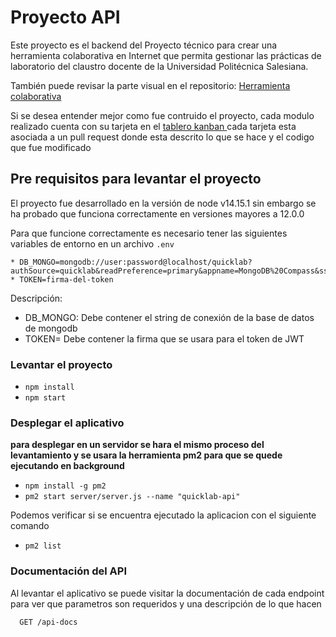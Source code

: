 # Proyecto API
 
Este proyecto es el backend del Proyecto técnico para crear una herramienta colaborativa en Internet que permita gestionar las prácticas de laboratorio del claustro docente de la Universidad Politécnica Salesiana. 
 
También puede revisar la parte visual en el repositorio: [ Herramienta colaborativa ](https://github.com/stalinch98/herramienta-colaborativa)
 
Si se desea entender mejor como fue contruido el proyecto, cada modulo realizado cuenta con su tarjeta en el [ tablero kanban ](https://github.com/jeffqev/herramienta-colaborativa-api/projects/1) cada tarjeta esta asociada a un pull request donde esta descrito lo que se hace y el codigo que fue modificado
## Pre requisitos para levantar el proyecto
 
El proyecto fue desarrollado en la versión de node v14.15.1 sin embargo se ha probado que funciona correctamente en versiones mayores a 12.0.0
 
Para que funcione correctamente es necesario tener las siguientes variables de entorno en un archivo `.env`
 
```
* DB_MONGO=mongodb://user:password@localhost/quicklab?authSource=quicklab&readPreference=primary&appname=MongoDB%20Compass&ssl=false
* TOKEN=firma-del-token
```
 
Descripción: 
* DB_MONGO: Debe contener el string de conexión de la base de datos de mongodb
* TOKEN= Debe contener la firma que se usara para el token de JWT
 
### Levantar el proyecto
 
* `npm install`
* `npm start`
 
### Desplegar el aplicativo
 
**para desplegar en un servidor se hara el mismo proceso del levantamiento y se usara la herramienta pm2 para que se quede ejecutando en background**
 
* `npm install -g pm2`
* `pm2 start server/server.js --name "quicklab-api"`

Podemos verificar si se encuentra ejecutado la aplicacion con el siguiente comando
 
* `pm2 list`
 
### Documentación del API

Al levantar el aplicativo se puede visitar la documentación de cada endpoint para ver que parametros son requeridos y una descripción de lo que hacen

```http
  GET /api-docs
```

